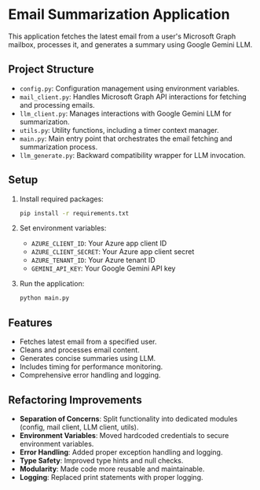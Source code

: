 # Email Summarization Application

This application fetches the latest email from a user's Microsoft Graph mailbox, processes it, and generates a summary using Google Gemini LLM.

## Project Structure

- `config.py`: Configuration management using environment variables.
- `mail_client.py`: Handles Microsoft Graph API interactions for fetching and processing emails.
- `llm_client.py`: Manages interactions with Google Gemini LLM for summarization.
- `utils.py`: Utility functions, including a timer context manager.
- `main.py`: Main entry point that orchestrates the email fetching and summarization process.
- `llm_generate.py`: Backward compatibility wrapper for LLM invocation.

## Setup

1. Install required packages:
   ```bash
   pip install -r requirements.txt
   ```

2. Set environment variables:
   - `AZURE_CLIENT_ID`: Your Azure app client ID
   - `AZURE_CLIENT_SECRET`: Your Azure app client secret
   - `AZURE_TENANT_ID`: Your Azure tenant ID
   - `GEMINI_API_KEY`: Your Google Gemini API key

3. Run the application:
   ```bash
   python main.py
   ```

## Features

- Fetches latest email from a specified user.
- Cleans and processes email content.
- Generates concise summaries using LLM.
- Includes timing for performance monitoring.
- Comprehensive error handling and logging.

## Refactoring Improvements

- **Separation of Concerns**: Split functionality into dedicated modules (config, mail client, LLM client, utils).
- **Environment Variables**: Moved hardcoded credentials to secure environment variables.
- **Error Handling**: Added proper exception handling and logging.
- **Type Safety**: Improved type hints and null checks.
- **Modularity**: Made code more reusable and maintainable.
- **Logging**: Replaced print statements with proper logging.
